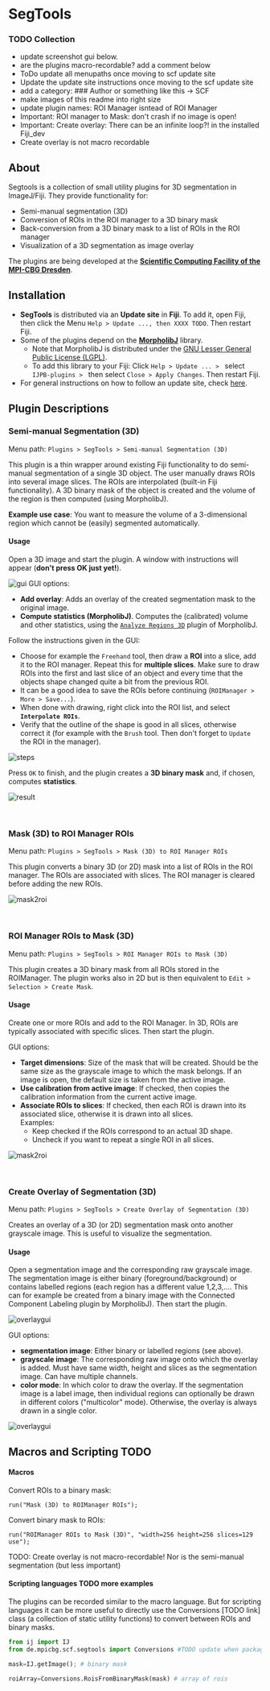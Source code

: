 # SegTools

### TODO Collection
* update screenshot gui below.
* are the plugins macro-recordable? add a comment below
* ToDo update all menupaths once moving to scf update site
* Update the update site instructions once moving to the scf update site
* add a category: ### Author or something like this -> SCF
* make images of this readme into right size
* update plugin names: ROI Manager isntead of ROI Manager
* Important: ROI manager to Mask: don't crash if no image is open!
* Important: Create overlay: There can be an infinite loop?! in the installed Fiji_dev
* Create overlay is not macro recordable

## About

Segtools is a collection of small utility plugins for 3D segmentation in ImageJ/Fiji. They provide functionality for:
* Semi-manual segmentation (3D)
* Conversion of ROIs in the ROI manager to a 3D binary mask
* Back-conversion from a 3D binary mask to a list of ROIs in the ROI manager
* Visualization of a 3D segmentation as image overlay


The plugins are being developed at the [**Scientific Computing Facility of the MPI-CBG Dresden**](https://www.mpi-cbg.de/services-facilities/core-facilities/scientific-computing-facility/service-portfolio-overview/).

## Installation
* **SegTools** is distributed via an **Update site** in **Fiji**. To add it, open Fiji, then click the Menu `Help > Update ..., then XXXX TODO`. Then restart Fiji.
* Some of the plugins depend on the [**MorpholibJ**](https://imagej.net/MorphoLibJ) library. 
	* Note that MorpholibJ is distributed under the [GNU Lesser General Public License (LGPL)](https://github.com/ijpb/MorphoLibJ/blob/master/LICENSE.txt).
	* To add this library to your Fiji: Click `Help > Update ... > ` select `IJPB-plugins > ` then select `Close > Apply Changes`. Then restart Fiji.
* For general instructions on how to follow an update site, check [here](https://imagej.net/Following_an_update_site).




## Plugin Descriptions

### Semi-manual Segmentation (3D)
Menu path: `Plugins > SegTools > Semi-manual Segmentation (3D)`

This plugin is a thin wrapper around existing Fiji functionality to do semi-manual segmentation of a single 3D object. The user manually draws ROIs into several image slices. The ROIs are interpolated (built-in Fiji functionality). A 3D binary mask of the object is created and the volume of the region is then computed (using MorpholibJ).

**Example use case**: You want to measure the volume of a 3-dimensional region which cannot be (easily) segmented automatically.


#### Usage
Open a 3D image and start the plugin. A window with instructions will appear (**don't press OK just yet!**). 

![gui](imgs/plugin_semimanual_gui_withborder.png)
GUI options:
* **Add overlay**: Adds an overlay of the created segmentation mask to the original image.
* **Compute statistics (MorpholibJ)**. Computes the (calibrated) volume and other statistics, using the [`Analyze Regions 3D`](https://imagej.net/MorphoLibJ#Region_Analysis_3D) plugin of MorpholibJ.

Follow the instructions given in the GUI:
* Choose for example the `Freehand` tool, then draw a **ROI** into a slice, add it to the ROI manager. Repeat this for **multiple slices**. Make sure to draw ROIs into the first and last slice of an object and every time that the objects shape changed quite a bit from the previous ROI.
* It can be a good idea to save the ROIs before continuing (`ROIManager > More > Save...`).
* When done with drawing, right click into the ROI list, and select **`Interpolate ROIs`**.
* Verify that the outline of the shape is good in all slices, otherwise correct it (for example with the `Brush` tool. Then don't forget to `Update` the ROI in the manager).

![steps](imgs/plugin_semimanual_merge1.png)

Press `OK` to finish, and the plugin creates a **3D binary mask** and, if chosen, computes **statistics**.

![result](imgs/plugin_semimanual_merge_results.png "3D visualization done with Fiji plugin 3D viewer.")

<br/>

### Mask (3D) to ROI Manager ROIs
Menu path: `Plugins > SegTools > Mask (3D) to ROI Manager ROIs`

This plugin converts a binary 3D (or 2D) mask into a list of ROIs in the ROI manager. The ROIs are associated with slices. The ROI manager is cleared before adding the new ROIs.

![mask2roi](imgs/plugin_mask2roi_merge_withbackgroundbox.png)

<br/>


### ROI Manager ROIs to Mask (3D)
Menu path: `Plugins > SegTools > ROI Manager ROIs to Mask (3D)`

This plugin creates a 3D binary mask from all ROIs stored in the ROIManager. The plugin works also in 2D but is then equivalent to  `Edit > Selection > Create Mask`.

#### Usage
Create one or more ROIs and add to the ROI Manager. In 3D, ROIs are typically associated with specific slices. Then start the plugin.

GUI options:
* **Target dimensions**: Size of the mask that will be created. Should be the same size as the grayscale image to which the mask belongs. If an image is open, the default size is taken from the active image.
* **Use calibration from active image**: If checked, then copies the calibration information from the current active image.
* **Associate ROIs to slices**: If checked, then each ROI is drawn into its associated slice, otherwise it is drawn into all slices.<br/>
Examples:
	* Keep checked if the ROIs correspond to an actual 3D shape.
	* Uncheck if you want to repeat a single ROI in all slices.

![mask2roi](imgs/plugin_roi2mask_merge.png)

<br/>

### Create Overlay of Segmentation (3D)
Menu path: `Plugins > SegTools > Create Overlay of Segmentation (3D)`

Creates an overlay of a 3D (or 2D) segmentation mask onto another grayscale image. This is useful to visualize the segmentation.

#### Usage
Open a segmentation image and the corresponding raw grayscale image. The segmentation image is either binary (foreground/background) or contains labelled regions (each region has a different value 1,2,3,.... This can for example be created from a binary image with the Connected Component Labeling plugin by MorpholibJ). Then start the plugin.

![overlaygui](imgs/plugin_overlay_gui_merge.png)

GUI options:
* **segmentation image**: Either binary or labelled regions (see above).
* **grayscale image**: The corresponding raw image onto which the overlay is added. Must have same width, height and slices as the segmentation image. Can have multiple channels.
* **color mode**: In which color to draw the overlay. If the segmentation image is a label image, then individual regions can optionally be drawn in different colors ("multicolor" mode). Otherwise, the overlay is always drawn in a single color.

![overlaygui](imgs/overlay_result_withboundingbox.png)

## Macros and Scripting TODO

#### Macros
Convert ROIs to a binary mask:
```
run("Mask (3D) to ROIManager ROIs");
```
Convert binary mask to ROIs:
```
run("ROIManager ROIs to Mask (3D)", "width=256 height=256 slices=129 use");
```

TODO: Create overlay is not macro-recordable! Nor is the semi-manual segmentation (but less important)


#### Scripting languages TODO more examples
The plugins can be recorded similar to the macro language. But for scripting languages it can be more useful to directly use the Conversions [TODO link] class (a collection of static utility functions) to convert between ROIs and binary masks.
```python
from ij import IJ 
from de.mpicbg.scf.segtools import Conversions #TODO update when package is updated

mask=IJ.getImage(); # binary mask

roiArray=Conversions.RoisFromBinaryMask(mask) # array of rois
```
